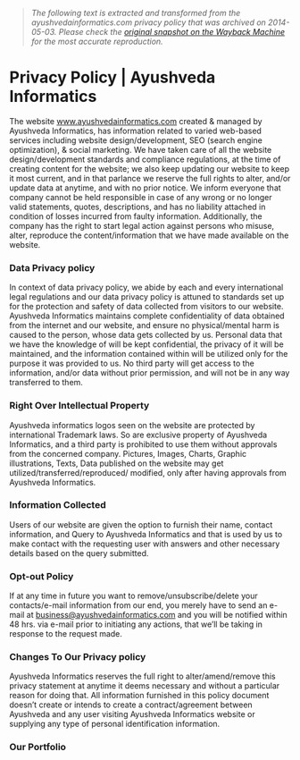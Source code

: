 > *The following text is extracted and transformed from the ayushvedainformatics.com privacy policy that was archived on 2014-05-03. Please check the [original snapshot on the Wayback Machine](https://web.archive.org/web/20140503023325id_/http%3A//www.ayushvedainformatics.com/privacy-policy) for the most accurate reproduction.*

# Privacy Policy | Ayushveda Informatics

The website www.ayushvedainformatics.com created & managed by Ayushveda Informatics, has information related to varied web-based services including website design/development, SEO (search engine optimization), & social marketing. We have taken care of all the website design/development standards and compliance regulations, at the time of creating content for the website; we also keep updating our website to keep it most current, and in that parlance we reserve the full rights to alter, and/or update data at anytime, and with no prior notice. We inform everyone that company cannot be held responsible in case of any wrong or no longer valid statements, quotes, descriptions, and has no liability attached in condition of losses incurred from faulty information. Additionally, the company has the right to start legal action against persons who misuse, alter, reproduce the content/information that we have made available on the website.

### Data Privacy policy

In context of data privacy policy, we abide by each and every international legal regulations and our data privacy policy is attuned to standards set up for the protection and safety of data collected from visitors to our website. Ayushveda Informatics maintains complete confidentiality of data obtained from the internet and our website, and ensure no physical/mental harm is caused to the person, whose data gets collected by us. Personal data that we have the knowledge of will be kept confidential, the privacy of it will be maintained, and the information contained within will be utilized only for the purpose it was provided to us. No third party will get access to the information, and/or data without prior permission, and will not be in any way transferred to them. 

### Right Over Intellectual Property

Ayushveda informatics logos seen on the website are protected by international Trademark laws. So are exclusive property of Ayushveda Informatics, and a third party is prohibited to use them without approvals from the concerned company. Pictures, Images, Charts, Graphic illustrations, Texts, Data published on the website may get utilized/transferred/reproduced/ modified, only after having approvals from Ayushveda Informatics.

### Information Collected

Users of our website are given the option to furnish their name, contact information, and Query to Ayushveda Informatics and that is used by us to make contact with the requesting user with answers and other necessary details based on the query submitted.

### Opt-out Policy

If at any time in future you want to remove/unsubscribe/delete your contacts/e-mail information from our end, you merely have to send an e-mail at [ business@ayushvedainformatics.com](mailto:business@ayushvedainformatics.com) and you will be notified within 48 hrs. via e-mail prior to initiating any actions, that we’ll be taking in response to the request made.

### Changes To Our Privacy policy

Ayushveda Informatics reserves the full right to alter/amend/remove this privacy statement at anytime it deems necessary and without a particular reason for doing that. All information furnished in this policy document doesn’t create or intends to create a contract/agreement between Ayushveda and any user visiting Ayushveda Informatics website or supplying any type of personal identification information.

### Our Portfolio

[](http://www.ayushvedainformatics.com/complete-portfolio/ "Complete Portfolio")
